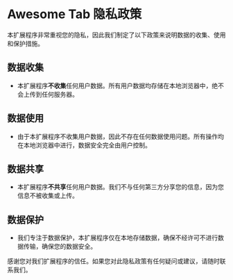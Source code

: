 # Awesome Tab 隐私政策

本扩展程序非常重视您的隐私，因此我们制定了以下政策来说明数据的收集、使用和保护措施。

## 数据收集

- 本扩展程序**不收集**任何用户数据。所有用户数据均存储在本地浏览器中，绝不会上传到任何服务器。

## 数据使用

- 由于本扩展程序不收集用户数据，因此不存在任何数据使用问题。所有操作均在本地浏览器中进行，数据安全完全由用户控制。

## 数据共享

- 本扩展程序**不共享**任何用户数据。我们不与任何第三方分享您的信息，因为您信息不被收集或上传。

## 数据保护

- 我们专注于数据保护，本扩展程序仅在本地存储数据，确保不经许可不进行数据传输，确保您的数据安全。

感谢您对我们扩展程序的信任。如果您对此隐私政策有任何疑问或建议，请随时联系我们。
